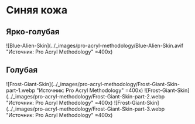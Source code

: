 # Синяя кожа

## Ярко-голубая

![Blue-Alien-Skin](../_images/pro-acryl-methodology/Blue-Alien-Skin.avif "Источник: Pro Acryl Methodology" =400x)

## Голубая

![Frost-Giant-Skin](../_images/pro-acryl-methodology/Frost-Giant-Skin-part-1.webp "Источник: Pro Acryl Methodology" =400x)
![Frost-Giant-Skin](../_images/pro-acryl-methodology/Frost-Giant-Skin-part-2.webp "Источник: Pro Acryl Methodology" =400x)
![Frost-Giant-Skin](../_images/pro-acryl-methodology/Frost-Giant-Skin-part-3.webp "Источник: Pro Acryl Methodology" =400x)